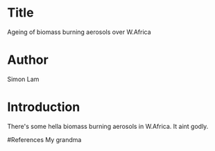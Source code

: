 # Title
Ageing of biomass burning aerosols over W.Africa

# Author
Simon Lam

# Introduction
There's some hella biomass burning aerosols in W.Africa. It aint godly.

#References
My grandma
